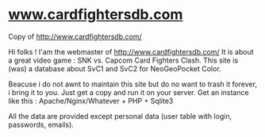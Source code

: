 # www.cardfightersdb.com
Copy of http://www.cardfightersdb.com/

Hi folks ! I'am the webmaster of http://www.cardfightersdb.com/
It is about a great video game : SNK vs. Capcom Card Fighters Clash.
This site is (was) a database about SvC1 and SvC2 for NeoGeoPocket Color.

Beacuse i do not awnt to maintain this site but do no want to trash it forever, i bring it to you.
Just get a copy and run it on your server.
Get an instance like this : Apache/Nginx/Whatever + PHP + Sqlite3

All the data are provided except personal data (user table with login, passwords, emails).
